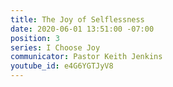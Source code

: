 ```yaml
---
title: The Joy of Selflessness
date: 2020-06-01 13:51:00 -07:00
position: 3
series: I Choose Joy
communicator: Pastor Keith Jenkins
youtube_id: e4G6YGTJyV8
---
```


